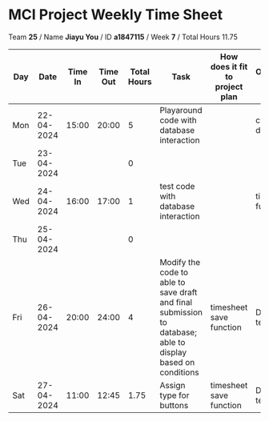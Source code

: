 # MCI Project Weekly Time Sheet

Team **25** / Name **Jiayu You** / ID **a1847115** / Week **7** / Total Hours 11.75

| Day | Date       | Time In | Time Out | Total Hours | Task | How does it fit to project plan | Outcome/Next action |
| --- | ---------- | ------- | -------- | ----------- | ---- | ------------------------------- | ------------------- |
| Mon | 22-04-2024 |  15:00       |  20:00        | 5          | Playaround code with database interaction | | continue development|
| Tue | 23-04-2024 |         |          | 0           | | | |
| Wed | 24-04-2024 | 16:00   | 17:00    | 1           | test code with database interaction | | timesheet save function | basic function code sample done and tested
| Thu | 25-04-2024 |         |          | 0           | | | |
| Fri | 26-04-2024 | 20:00   | 24:00    | 4           | Modify the code to able to save draft and final submission to database; able to display based on conditions | timesheet save function| Done and tested
| Sat | 27-04-2024 | 11:00   | 12:45    | 1.75          | Assign type for buttons | timesheet save function| Done and tested
